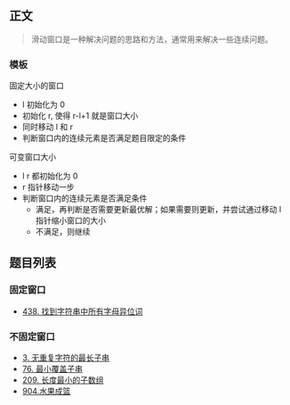 <!--
 * @Author: your name
 * @Date: 2021-09-03 09:10:32
 * @LastEditTime: 2021-09-05 18:09:09
 * @LastEditors: Please set LastEditors
 * @Description: In User Settings Edit
 * @FilePath: /LeetCode-FE-Javascript/Code/专题篇/2.滑动窗口/汇总.md
-->


## 正文

> 滑动窗口是一种解决问题的思路和方法，通常用来解决一些连续问题。

### 模板

固定大小的窗口
- l 初始化为 0
- 初始化 r, 使得 r-l+1 就是窗口大小
- 同时移动 l 和 r
- 判断窗口内的连续元素是否满足题目限定的条件

可变窗口大小
- l r 都初始化为 0
- r 指针移动一步
- 判断窗口内的连续元素是否满足条件
    - 满足，再判断是否需要更新最优解；如果需要则更新，并尝试通过移动 l 指针缩小窗口的大小
    - 不满足，则继续




## 题目列表

### 固定窗口
- [438. 找到字符串中所有字母异位词](https://leetcode-cn.com/problems/find-all-anagrams-in-a-string/solution/hua-dong-chuang-kou-by-jzsq_lyx-n5qp/)

### 不固定窗口
- [3. 无重复字符的最长子串](https://leetcode-cn.com/problems/longest-substring-without-repeating-characters/solution/mapbu-gu-ding-da-xiao-de-hua-chuang-by-j-9sgy/)
- [76. 最小覆盖子串](https://leetcode-cn.com/problems/minimum-window-substring/solution/bu-ding-chuang-kou-de-hua-chuang-by-jzsq-sz7k/)
- [209. 长度最小的子数组](https://leetcode-cn.com/problems/minimum-size-subarray-sum/submissions/)
- [904.水果成篮](https://leetcode-cn.com/problems/fruit-into-baskets/solution/hua-dong-chuang-kou-by-jzsq_lyx-dvdz/)
